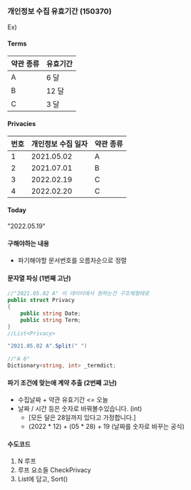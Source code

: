 ﻿### 개인정보 수집 유효기간 (150370)

Ex)

#### Terms
|약관 종류|유효기간|
|--|--|
|A|6 달|
|B|12 달|
|C|3 달|

#### Privacies
|번호	|개인정보 수집 일자|약관 종류|
|--|--|--|
|1	|2021.05.02|	A|
|2	|2021.07.01|	B|
|3	|2022.02.19|	C|
|4	|2022.02.20|	C|

#### Today
"2022.05.19"


#### 구해야하는 내용
 - 파기해야할 문서번호를 오름차순으로 정렬


#### 문자열 파싱 (1번째 고난)
```csharp
//"2021.05.02 A" 이 데이터에서 원하는건 구조체형태로 
public struct Privacy
{
	public string Date;
	public string Term;
}
//List<Privacy> 

"2021.05.02 A".Split(" ")

//"A 6"
Dictionary<string, int> _termdict;

```

#### 파기 조건에 맞는애 계약 추출 (2번째 고난)
 - 수집날짜 + 약관 유효기간 <= 오늘 
 - 날짜 / 시간 등은 숫자로 바꿔볼수있습니다. (int)
	- [모든 달은 28일까지 있다고 가정합니다.]
	- (2022 * 12) + (05 * 28) + 19 (날짜를 숫자로 바꾸는 공식)


#### 수도코드
1. N 루프
2. 루프 요소들 CheckPrivacy
3. List에 담고, Sort()

